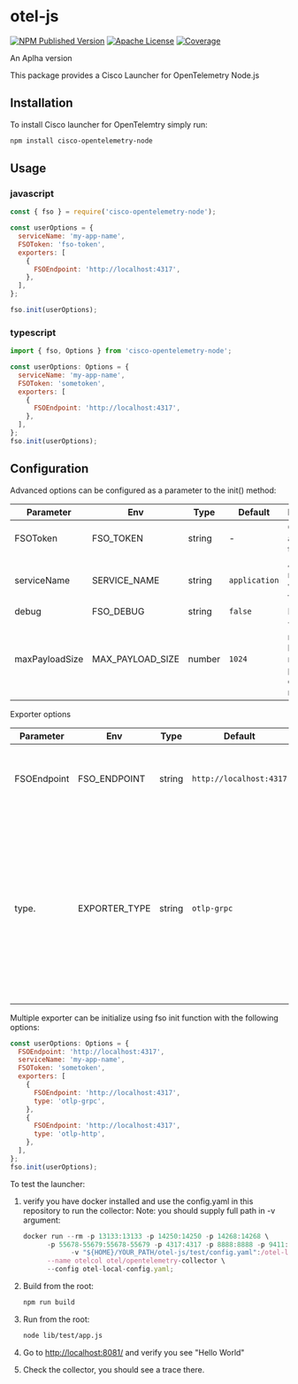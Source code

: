 # otel-js

[![NPM Published Version][npm-img]][npm-url]
[![Apache License][license-image]][license-image]
[![Coverage][coverage-image]][coverage-url]

An Aplha version

This package provides a Cisco Launcher for OpenTelemetry Node.js

## Installation

To install Cisco launcher for OpenTelemtry simply run:

```sh
npm install cisco-opentelemetry-node
```

## Usage

### javascript

```javascript
const { fso } = require('cisco-opentelemetry-node');

const userOptions = {
  serviceName: 'my-app-name',
  FSOToken: 'fso-token',
  exporters: [
    {
      FSOEndpoint: 'http://localhost:4317',
    },
  ],
};

fso.init(userOptions);
```

### typescript

```javascript
import { fso, Options } from 'cisco-opentelemetry-node';

const userOptions: Options = {
  serviceName: 'my-app-name',
  FSOToken: 'sometoken',
  exporters: [
    {
      FSOEndpoint: 'http://localhost:4317',
    },
  ],
};
fso.init(userOptions);
```

## Configuration

Advanced options can be configured as a parameter to the init() method:

| Parameter      | Env              | Type   | Default       | Description                                                       |
| -------------- | ---------------- | ------ | ------------- | ----------------------------------------------------------------- |
| FSOToken       | FSO_TOKEN        | string | -             | Cisco account token                                               |
| serviceName    | SERVICE_NAME     | string | `application` | Application name that will be set for traces                      |
| debug          | FSO_DEBUG        | string | `false`       | Debug logs                                                        |
| maxPayloadSize | MAX_PAYLOAD_SIZE | number | `1024`        | The number in bytes of the maximum payload to capture for request |

Exporter options

| Parameter   | Env           | Type   | Default                 | Description                                                                                                                                         |
| ----------- | ------------- | ------ | ----------------------- | --------------------------------------------------------------------------------------------------------------------------------------------------- |
| FSOEndpoint | FSO_ENDPOINT  | string | `http://localhost:4317` | The address of the trace collector to send traces to                                                                                                |
| type.       | EXPORTER_TYPE | string | `otlp-grpc`             | The exporter type to use (Currently `otlp-grpc`, `otlp-http` are supported). Multiple exporter option available via init function see example below |

Multiple exporter can be initialize using fso init function with the following options:

```javascript
const userOptions: Options = {
  FSOEndpoint: 'http://localhost:4317',
  serviceName: 'my-app-name',
  FSOToken: 'sometoken',
  exporters: [
    {
      FSOEndpoint: 'http://localhost:4317',
      type: 'otlp-grpc',
    },
    {
      FSOEndpoint: 'http://localhost:4317',
      type: 'otlp-http',
    },
  ],
};
fso.init(userOptions);
```

To test the launcher:

1. verify you have docker installed and use the config.yaml in this repository to run the collector:
   Note: you should supply full path in -v argument:

   ```javascript
   docker run --rm -p 13133:13133 -p 14250:14250 -p 14268:14268 \
         -p 55678-55679:55678-55679 -p 4317:4317 -p 8888:8888 -p 9411:9411 \
               -v "${HOME}/YOUR_PATH/otel-js/test/config.yaml":/otel-local-config.yaml \
         --name otelcol otel/opentelemetry-collector \
         --config otel-local-config.yaml;
   ```

2. Build from the root:

   ```sh
   npm run build
   ```

3. Run from the root:

   ```sh
   node lib/test/app.js
   ```

4. Go to <http://localhost:8081/> and verify you see "Hello World"
5. Check the collector, you should see a trace there.

[npm-url]: https://www.npmjs.com/package/cisco-opentelemetry-node
[npm-img]: https://img.shields.io/github/v/release/epsagon/otel-js?include_prereleases&style=for-the-badge
[license-url]: https://github.com/https://github.com/epsagon/otel-js/blob/main/LICENSE
[license-image]: https://img.shields.io/badge/license-Apache_2.0-green.svg?style=for-the-badge
[coverage-url]: https://codecov.io/gh/epsagon/otel-js/branch/main/
[coverage-image]: https://img.shields.io/codecov/c/github/epsagon/otel-js?style=for-the-badge
